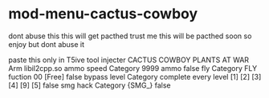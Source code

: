 # mod-menu-cactus-cowboy
dont abuse this this will get pacthed trust me this will be pacthed soon so enjoy but dont abuse it

paste this only in T5ive tool injecter
<TFiveMenu xmlns:xsi="http://www.w3.org/2001/XMLSchema-instance" xmlns:xsd="http://www.w3.org/2001/XMLSchema">
<GameName>CACTUS COWBOY PLANTS AT WAR</GameName>
<TypeAbi>Arm</TypeAbi>
<Target>libil2cpp.so</Target>
<FunctionList>
<CheatName>ammo speed</CheatName>
<FunctionType>Category</FunctionType>
<FunctionExtra>9999 ammo</FunctionExtra>
<MultipleValue>false</MultipleValue>
</FunctionList>
<FunctionList>
<CheatName>fly</CheatName>
<FunctionType>Category</FunctionType>
<FunctionExtra>FLY fuction 00 [Free]</FunctionExtra>
<MultipleValue>false</MultipleValue>
</FunctionList>
<FunctionList>
<CheatName>bypass level</CheatName>
<FunctionType>Category</FunctionType>
<FunctionExtra>complete every level [1] [2] [3] [4] [9] [5]</FunctionExtra>
<MultipleValue>false</MultipleValue>
</FunctionList>
<FunctionList>
<CheatName>smg hack</CheatName>
<FunctionType>Category</FunctionType>
<FunctionExtra>{SMG_}</FunctionExtra>
<MultipleValue>false</MultipleValue>
</FunctionList>
</TFiveMenu>
